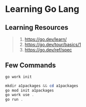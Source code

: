 # Learning Go Lang

## Learning Resources

> 1. <https://go.dev/learn/>
> 1. <https://go.dev/tour/basics/1>
> 1. <https://go.dev/ref/spec>

## Few Commands

```powershell
go work init

mkdir a1packages && cd a1packages
go mod init a1packages
go work use .
go run .
```
